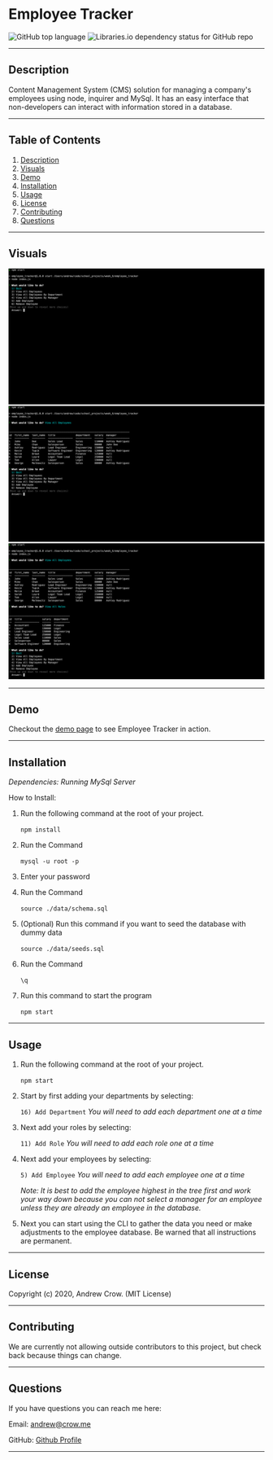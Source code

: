 # Employee Tracker
![GitHub top language](https://img.shields.io/github/languages/top/crowandrew/README_Generator) ![Libraries.io dependency status for GitHub repo](https://img.shields.io/badge/license-MIT_License-yellowgreen)
  
---

<a name="description"></a>
## Description
Content Management System (CMS) solution for managing a company's employees using node, inquirer and MySql. It has an easy interface that non-developers can interact with information stored in a database.

---
## Table of Contents
  
1. [ Description ](#description)
2. [ Visuals ](#visuals)
3. [ Demo](#demo)
4. [ Installation](#installation)
5. [ Usage ](#usage)
6. [ License ](#license)
7. [ Contributing ](#contributing)
8. [ Questions ](#questions)

---

## Visuals

![Screenshot of start screen](./readme_images/employee-tracker-screenshot.png)
![Screenshot of all employees](./readme_images/employee-tracker-all-employees.png)
![Screenshot of all roles](./readme_images/employee-tracker-all-roles.png)

---

## Demo

Checkout the [demo page](https://drive.google.com/file/d/1A7r9qNs04ci4I-rrXqMaS7Dn5ziWPy0l/view) to see Employee Tracker in action.

---

## Installation

  
*Dependencies: Running MySql Server*

How to Install:

1. Run the following command at the root of your project.

    ``
    npm install
    ``

2. Run the Command

    ``
    mysql -u root -p
    ``  

3. Enter your password

4. Run the Command
    
    ``
    source ./data/schema.sql
    `` 

5. (Optional) Run this command if you want to seed the database with dummy data

    ``
    source ./data/seeds.sql
    `` 

6. Run the Command

    ``
    \q
    `` 

7. Run this command to start the program

    ``
    npm start
    `` 

---

## Usage

1. Run the following command at the root of your project.

    ``
    npm start
    ``

2. Start by first adding your departments by selecting:

    ``
    16) Add Department
    ``
    *You will need to add each department one at a time*

3.  Next add your roles by selecting:

    ``
    11) Add Role
    ``
    *You will need to add each role one at a time*

3.  Next add your employees by selecting:

    ``
    5) Add Employee
    ``
    *You will need to add each employee one at a time*

    *Note: It is best to add the employee highest in the tree first and work your way down because you can not select a manager for an employee unless they are already an employee in the database.*

4.  Next you can start using the CLI to gather the data you need or make adjustments to the employee database. Be warned that all instructions are permanent.

---

## License

Copyright (c) 2020, Andrew Crow. (MIT License)

---

## Contributing

We are currently not allowing outside contributors to this project, but check back because things can change.

---

## Questions

If you have questions you can reach me here:
  
Email: andrew@crow.me

GitHub: [Github Profile](https://github.com/crowandrew)

  ---


